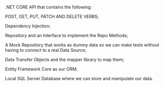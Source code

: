 .NET CORE API that contains the following:

POST, GET, PUT, PATCH AND DELETE VERBS;

Dependency Injection;

Repository and an Interface to implement the Repo Methods;

A Mock Repository that works as dummy data so we can make tests without having to connect to a real Data Source;

Data Transfer Objects and the mapper library to map them;

Entity Framework Core as our ORM;

Local SQL Server Database where we can store and manipulate our data.
